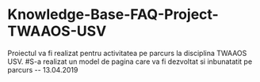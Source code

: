 # Knowledge-Base-FAQ-Project-TWAAOS-USV
Proiectul va fi realizat pentru activitatea pe parcurs la disciplina TWAAOS USV.
#S-a realizat un model de pagina care va fi dezvoltat si inbunatatit pe parcurs -- 13.04.2019
